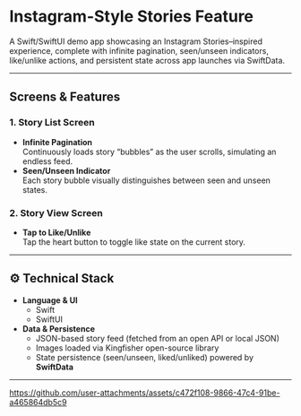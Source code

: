 # Instagram-Style Stories Feature

A Swift/SwiftUI demo app showcasing an Instagram Stories–inspired experience, complete with infinite pagination, seen/unseen indicators, like/unlike actions, and persistent state across app launches via SwiftData.

---

## Screens & Features

### 1. Story List Screen
- **Infinite Pagination**  
  Continuously loads story “bubbles” as the user scrolls, simulating an endless feed.  
- **Seen/Unseen Indicator**  
  Each story bubble visually distinguishes between seen and unseen states.

### 2. Story View Screen 
- **Tap to Like/Unlike**  
  Tap the heart button to toggle like state on the current story.   
---

## ⚙️ Technical Stack

- **Language & UI**  
  - Swift  
  - SwiftUI
- **Data & Persistence**  
  - JSON-based story feed (fetched from an open API or local JSON)  
  - Images loaded via Kingfisher open-source library 
  - State persistence (seen/unseen, liked/unliked) powered by **SwiftData**  
---



https://github.com/user-attachments/assets/c472f108-9866-47c4-91be-a465864db5c9

